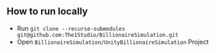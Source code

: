 ## How to run locally
- Run `git clone --recurse-submodules git@github.com:The1Studio/BillionaireSimulation.git`
- Open `BillionaireSimulation/UnityBillionaireSimulation` Project
